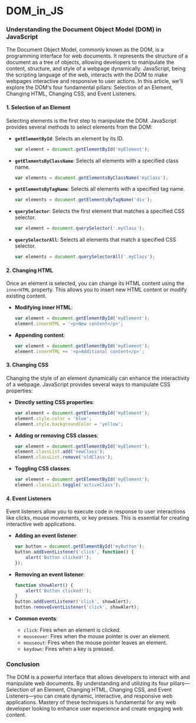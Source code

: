 # DOM_in_JS
### Understanding the Document Object Model (DOM) in JavaScript


The Document Object Model, commonly known as the DOM, is a programming interface for web documents. It represents the structure of a document as a tree of objects, allowing developers to manipulate the content, structure, and style of a webpage dynamically. JavaScript, being the scripting language of the web, interacts with the DOM to make webpages interactive and responsive to user actions. In this article, we'll explore the DOM's four fundamental pillars: Selection of an Element, Changing HTML, Changing CSS, and Event Listeners.

#### 1. Selection of an Element


Selecting elements is the first step to manipulate the DOM. JavaScript provides several methods to select elements from the DOM:

- **`getElementById`**: Selects an element by its ID.
  ```javascript
  var element = document.getElementById('myElement');
  ```

- **`getElementsByClassName`**: Selects all elements with a specified class name.
  ```javascript
  var elements = document.getElementsByClassName('myClass');
  ```

- **`getElementsByTagName`**: Selects all elements with a specified tag name.
  ```javascript
  var elements = document.getElementsByTagName('div');
  ```

- **`querySelector`**: Selects the first element that matches a specified CSS selector.
  ```javascript
  var element = document.querySelector('.myClass');
  ```

- **`querySelectorAll`**: Selects all elements that match a specified CSS selector.
  ```javascript
  var elements = document.querySelectorAll('.myClass');
  ```

#### 2. Changing HTML

Once an element is selected, you can change its HTML content using the `innerHTML` property. This allows you to insert new HTML content or modify existing content.

- **Modifying inner HTML**:
  ```javascript
  var element = document.getElementById('myElement');
  element.innerHTML = '<p>New content</p>';
  ```

- **Appending content**:
  ```javascript
  var element = document.getElementById('myElement');
  element.innerHTML += '<p>Additional content</p>';
  ```

#### 3. Changing CSS

Changing the style of an element dynamically can enhance the interactivity of a webpage. JavaScript provides several ways to manipulate CSS properties:

- **Directly setting CSS properties**:
  ```javascript
  var element = document.getElementById('myElement');
  element.style.color = 'blue';
  element.style.backgroundColor = 'yellow';
  ```

- **Adding or removing CSS classes**:
  ```javascript
  var element = document.getElementById('myElement');
  element.classList.add('newClass');
  element.classList.remove('oldClass');
  ```

- **Toggling CSS classes**:
  ```javascript
  var element = document.getElementById('myElement');
  element.classList.toggle('activeClass');
  ```

#### 4. Event Listeners

Event listeners allow you to execute code in response to user interactions like clicks, mouse movements, or key presses. This is essential for creating interactive web applications.

- **Adding an event listener**:
  ```javascript
  var button = document.getElementById('myButton');
  button.addEventListener('click', function() {
      alert('Button clicked!');
  });
  ```

- **Removing an event listener**:
  ```javascript
  function showAlert() {
      alert('Button clicked!');
  }
  button.addEventListener('click', showAlert);
  button.removeEventListener('click', showAlert);
  ```


- **Common events**:
  - `click`: Fires when an element is clicked.
  - `mouseover`: Fires when the mouse pointer is over an element.
  - `mouseout`: Fires when the mouse pointer leaves an element.
  - `keydown`: Fires when a key is pressed.

### Conclusion

The DOM is a powerful interface that allows developers to interact with and manipulate web documents. By understanding and utilizing its four pillars—Selection of an Element, Changing HTML, Changing CSS, and Event Listeners—you can create dynamic, interactive, and responsive web applications. Mastery of these techniques is fundamental for any web developer looking to enhance user experience and create engaging web content.
